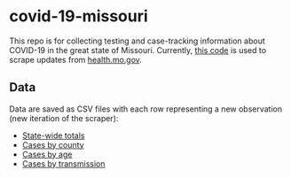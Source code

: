 
<!-- README.md is generated from README.Rmd. Please edit that file -->

# covid-19-missouri

<!-- badges: start -->

<!-- badges: end -->

This repo is for collecting testing and case-tracking information about
COVID-19 in the great state of Missouri. Currently, [this
code](R/scrape.R) is used to scrape updates from
[health.mo.gov](https://health.mo.gov).

## Data

Data are saved as CSV files with each row representing a new observation
(new iteration of the scraper):

  - [State-wide totals](data/mo-total.csv)
  - [Cases by county](data/mo-county.csv)
  - [Cases by age](data/mo-age.csv)
  - [Cases by transmission](data/mo-transmission.csv)
